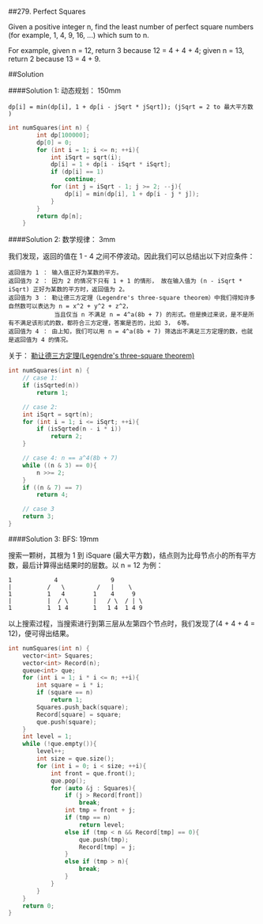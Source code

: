 ##279. Perfect Squares

Given a positive integer n, find the least number of perfect square numbers (for example, 1, 4, 9, 16, ...) which sum to n.

For example, given n = 12, return 3 because 12 = 4 + 4 + 4; given n = 13, return 2 because 13 = 4 + 9.

##Solution

####Solution 1:
动态规划： 150mm

```
dp[i] = min(dp[i], 1 + dp[i - jSqrt * jSqrt]); (jSqrt = 2 to 最大平方数 )
```
```cpp
int numSquares(int n) {
        int dp[100000];
		dp[0] = 0;
		for (int i = 1; i <= n; ++i){
			int iSqrt = sqrt(i);
			dp[i] = 1 + dp[i - iSqrt * iSqrt];
			if (dp[i] == 1)
			    continue;
			for (int j = iSqrt - 1; j >= 2; --j){
				dp[i] = min(dp[i], 1 + dp[i - j * j]);
			}
		}
		return dp[n];
    }
```

####Solution 2:
数学规律： 3mm

我们发现，返回的值在 1 - 4 之间不停波动。因此我们可以总结出以下对应条件：

```
返回值为 1 ： 输入值正好为某数的平方。
返回值为 2 ： 因为 2 的情况下只有 1 + 1 的情形， 故在输入值为 (n - iSqrt * iSqrt) 正好为某数的平方时，返回值为 2。
返回值为 3 ： 勒让德三方定理（Legendre's three-square theorem）中我们得知许多自然数可以表达为 n = x^2 + y^2 + z^2，
			 当且仅当 n 不满足 n = 4^a(8b + 7) 的形式。但是换过来说，是不是所有不满足该形式的数，都符合三方定理，答案是否的，比如 3， 6等。
返回值为 4 ： 由上知，我们可以用 n = 4^a(8b + 7) 筛选出不满足三方定理的数，也就是返回值为 4 的情况。 
```
关于： [勒让德三方定理(Legendre's three-square theorem)](https://en.wikipedia.org/wiki/Legendre%27s_three-square_theorem)

```cpp
int numSquares(int n) {
    // case 1:
	if (isSqrted(n))
		return 1;

	// case 2:
	int iSqrt = sqrt(n);
	for (int i = 1; i <= iSqrt; ++i){
		if (isSqrted(n - i * i))
			return 2;
	}

	// case 4: n == a^4(8b + 7)
	while ((n & 3) == 0){
		n >>= 2;
	}
	if ((n & 7) == 7)
		return 4;

	// case 3
	return 3;
}
```

####Solution 3:
BFS: 19mm

搜索一颗树，其根为 1 到 iSquare (最大平方数)，结点则为比母节点小的所有平方数，最后计算得出结果时的层数。以 n = 12 为例：
```
1            4               9
|          /   \         /   |    \
1          1   4        1    4     9
|          |  / \       |   / \  / | \
1          1  1 4       1   1 4  1 4 9
```
以上搜索过程，当搜索进行到第三层从左第四个节点时，我们发现了(4 + 4 + 4 = 12)，便可得出结果。

```cpp
int numSquares(int n) {
    vector<int> Squares;
	vector<int> Record(n);
	queue<int> que;
	for (int i = 1; i * i <= n; ++i){
		int square = i * i;
		if (square == n)
			return 1;
		Squares.push_back(square);
		Record[square] = square;
		que.push(square);
	}
	int level = 1;
	while (!que.empty()){
		level++;
		int size = que.size();
		for (int i = 0; i < size; ++i){
			int front = que.front();
			que.pop();
			for (auto &j : Squares){
				if (j > Record[front])
					break;
				int tmp = front + j;
				if (tmp == n)
					return level;
				else if (tmp < n && Record[tmp] == 0){
					que.push(tmp);
					Record[tmp] = j;
				}
				else if (tmp > n){
					break;
				}
			}
		}
	}
	return 0;
}
```

